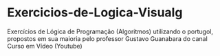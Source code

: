 # Exercicios-de-Logica-Visualg
Exercícios de Lógica de Programação (Algoritmos) utilizando o portugol, propostos em sua maioria pelo professor Gustavo Guanabara do canal Curso em Vídeo (Youtube)
